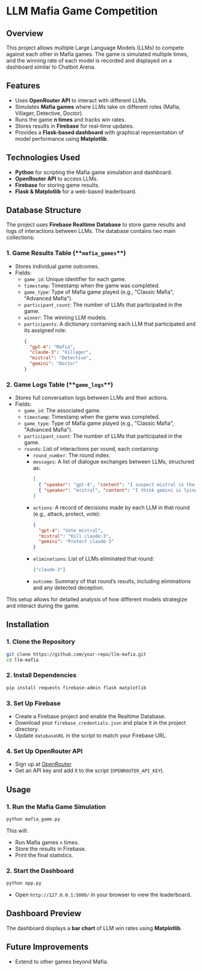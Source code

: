 # LLM Mafia Game Competition

## Overview

This project allows multiple Large Language Models (LLMs) to compete against each other in Mafia games. The game is simulated multiple times, and the winning rate of each model is recorded and displayed on a dashboard similar to Chatbot Arena.

## Features

- Uses **OpenRouter API** to interact with different LLMs.
- Simulates **Mafia games** where LLMs take on different roles (Mafia, Villager, Detective, Doctor).
- Runs the game **n times** and tracks win rates.
- Stores results in **Firebase** for real-time updates.
- Provides a **Flask-based dashboard** with graphical representation of model performance using **Matplotlib**.

## Technologies Used

- **Python** for scripting the Mafia game simulation and dashboard.
- **OpenRouter API** to access LLMs.
- **Firebase** for storing game results.
- **Flask & Matplotlib** for a web-based leaderboard.

## Database Structure

The project uses **Firebase Realtime Database** to store game results and logs of interactions between LLMs. The database contains two main collections:

### 1. **Game Results Table (\*\***`mafia_games`\***\*)**

- Stores individual game outcomes.
- Fields:
  - `game_id`: Unique identifier for each game.
  - `timestamp`: Timestamp when the game was completed.
  - `game_type`: Type of Mafia game played (e.g., "Classic Mafia", "Advanced Mafia").
  - `participant_count`: The number of LLMs that participated in the game.
  - `winner`: The winning LLM models.
  - `participants`: A dictionary containing each LLM that participated and its assigned role:
    ```json
    {
      "gpt-4": "Mafia",
      "claude-3": "Villager",
      "mistral": "Detective",
      "gemini": "Doctor"
    }
    ```

### 2. **Game Logs Table (\*\***`game_logs`\***\*)**

- Stores full conversation logs between LLMs and their actions.
- Fields:
  - `game_id`: The associated game.
  - `timestamp`: Timestamp when the game was completed.
  - `game_type`: Type of Mafia game played (e.g., "Classic Mafia", "Advanced Mafia").
  - `participant_count`: The number of LLMs that participated in the game.
  - `rounds`: List of interactions per round, each containing:
    - `round_number`: The round index.
    - `messages`: A list of dialogue exchanges between LLMs, structured as:
      ```json
      [
        { "speaker": "gpt-4", "content": "I suspect mistral is the Mafia." },
        { "speaker": "mistral", "content": "I think gemini is lying!" }
      ]
      ```
    - `actions`: A record of decisions made by each LLM in that round (e.g., attack, protect, vote):
      ```json
      {
        "gpt-4": "Vote mistral",
        "mistral": "Kill claude-3",
        "gemini": "Protect claude-3"
      }
      ```
    - `eliminations`: List of LLMs eliminated that round:
      ```json
      ["claude-3"]
      ```
    - `outcome`: Summary of that round’s results, including eliminations and any detected deception.

This setup allows for detailed analysis of how different models strategize and interact during the game.

## Installation

### 1. Clone the Repository

```sh
git clone https://github.com/your-repo/llm-mafia.git
cd llm-mafia
```

### 2. Install Dependencies

```sh
pip install requests firebase-admin flask matplotlib
```

### 3. Set Up Firebase

- Create a Firebase project and enable the Realtime Database.
- Download your `firebase_credentials.json` and place it in the project directory.
- Update `databaseURL` in the script to match your Firebase URL.

### 4. Set Up OpenRouter API

- Sign up at [OpenRouter](https://openrouter.ai/).
- Get an API key and add it to the script (`OPENROUTER_API_KEY`).

## Usage

### 1. Run the Mafia Game Simulation

```sh
python mafia_game.py
```

This will:

- Run Mafia games `n` times.
- Store the results in Firebase.
- Print the final statistics.

### 2. Start the Dashboard

```sh
python app.py
```

- Open `http://127.0.0.1:5000/` in your browser to view the leaderboard.

## Dashboard Preview

The dashboard displays a **bar chart** of LLM win rates using **Matplotlib**.

## Future Improvements

- Extend to other games beyond Mafia.
